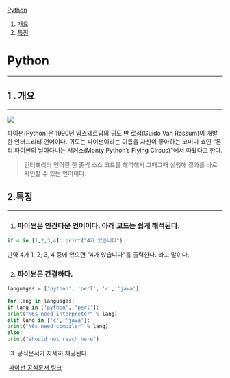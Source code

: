 [Python](#python)
1. [개요](#개요)
2. [특징](#특징)
# Python
---
## 1 .  개요
---
![](https://wikidocs.net/images/page/5/pahkey_KRRKrp.png)

파이썬(Python)은 1990년 암스테르담의 귀도 반 로섬(Guido Van Rossum)이 개발한 인터프리터 언어이다. 귀도는 파이썬이라는 이름을 자신이 좋아하는 코미디 쇼인 "몬티 파이썬의 날아다니는 서커스(Monty Python’s Flying Circus)"에서 따왔다고 한다.

> 인터프리터 언어란 한 줄씩 소스 코드를 해석해서 그때그때 실행해 결과를 바로 확인할 수 있는 언어이다.


## 2.특징

---

1. ### 파이썬은 인간다운 언어이다. 아래 코드는 쉽게 해석된다.

  ```python
  if 4 in [1,2,3,4]: print("4가 있습니다")
  ```

만약 4가 1, 2, 3, 4 중에 있으면 "4가 있습니다"를 출력한다. 라고 말이다.

2. ### 파이썬은 간결하다.

```python simple.py
languages = ['python', 'perl', 'c', 'java']

for lang in languages:
if lang in ['python', 'perl']:
print("%6s need interpreter" % lang)
elif lang in ['c', 'java']:
print("%6s need compiler" % lang)
else:
print("should not reach here")
```

3. 공식문서가 자세히 제공된다.

​		[파이썬 공식문서 링크]( https://docs.python.org/3/)

   